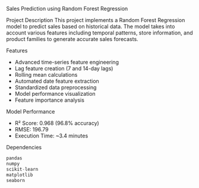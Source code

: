 Sales Prediction using Random Forest Regression

Project Description
This project implements a Random Forest Regression model to predict sales based on historical data. The model takes into account various features including temporal patterns, store information, and product families to generate accurate sales forecasts.

Features
- Advanced time-series feature engineering
- Lag feature creation (7 and 14-day lags)
- Rolling mean calculations
- Automated date feature extraction
- Standardized data preprocessing
- Model performance visualization
- Feature importance analysis

Model Performance
- R² Score: 0.968 (96.8% accuracy)
- RMSE: 196.79
- Execution Time: ~3.4 minutes

Dependencies
```python
pandas
numpy
scikit-learn
matplotlib
seaborn
